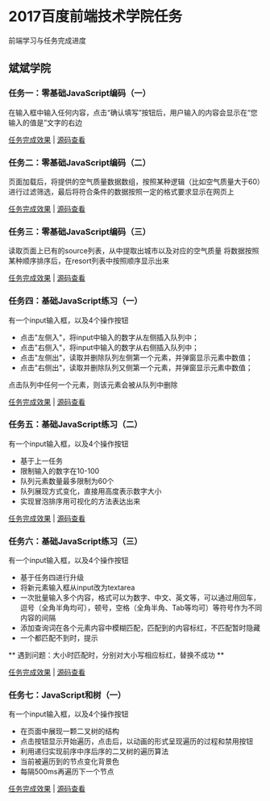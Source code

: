 # 2017百度前端技术学院任务

前端学习与任务完成进度

## 斌斌学院

### 任务一：零基础JavaScript编码（一）

在输入框中输入任何内容，点击“确认填写”按钮后，用户输入的内容会显示在“您输入的值是”文字的右边

[任务完成效果](http://chenliwen.tech/IFE2017/binbin/task01/index.html)   |   [源码查看](https://github.com/CH563/IFE2017/blob/master/binbin/task01/index.html)


### 任务二：零基础JavaScript编码（二）

页面加载后，将提供的空气质量数据数组，按照某种逻辑（比如空气质量大于60）进行过滤筛选，最后将符合条件的数据按照一定的格式要求显示在网页上

[任务完成效果](http://chenliwen.tech/IFE2017/binbin/task02/index.html)   |   [源码查看](https://github.com/CH563/IFE2017/blob/master/binbin/task02/index.html)


### 任务三：零基础JavaScript编码（三）

读取页面上已有的source列表，从中提取出城市以及对应的空气质量
将数据按照某种顺序排序后，在resort列表中按照顺序显示出来

[任务完成效果](http://chenliwen.tech/IFE2017/binbin/task03/index.html)   |   [源码查看](https://github.com/CH563/IFE2017/blob/master/binbin/task03/index.html)


### 任务四：基础JavaScript练习（一）

有一个input输入框，以及4个操作按钮

- 点击"左侧入"，将input中输入的数字从左侧插入队列中；
- 点击"右侧入"，将input中输入的数字从右侧插入队列中；
- 点击"左侧出"，读取并删除队列左侧第一个元素，并弹窗显示元素中数值；
- 点击"右侧出"，读取并删除队列又侧第一个元素，并弹窗显示元素中数值；

点击队列中任何一个元素，则该元素会被从队列中删除

[任务完成效果](http://chenliwen.tech/IFE2017/binbin/task04/index.html)   |   [源码查看](https://github.com/CH563/IFE2017/blob/master/binbin/task04/index.html)


### 任务五：基础JavaScript练习（二）

有一个input输入框，以及4个操作按钮

- 基于上一任务
- 限制输入的数字在10-100
- 队列元素数量最多限制为60个
- 队列展现方式变化，直接用高度表示数字大小
- 实现冒泡排序用可视化的方法表达出来

[任务完成效果](http://chenliwen.tech/IFE2017/binbin/task05/index.html)   |   [源码查看](https://github.com/CH563/IFE2017/blob/master/binbin/task05/index.html)

### 任务六：基础JavaScript练习（三）

有一个input输入框，以及4个操作按钮

- 基于任务四进行升级
- 将新元素输入框从input改为textarea
- 一次批量输入多个内容，格式可以为数字、中文、英文等，可以通过用回车，逗号（全角半角均可），顿号，空格（全角半角、Tab等均可）等符号作为不同内容的间隔
- 添加查询词在各个元素内容中模糊匹配，匹配到的内容标红，不匹配暂时隐藏
- 一个都匹配不到时，提示

** 遇到问题：大小时匹配时，分别对大小写相应标红，替换不成功 **

[任务完成效果](http://chenliwen.tech/IFE2017/binbin/task06/index.html)   |   [源码查看](https://github.com/CH563/IFE2017/blob/master/binbin/task06/index.html)

### 任务七：JavaScript和树（一）

有一个input输入框，以及4个操作按钮

- 在页面中展现一颗二叉树的结构
- 点击按钮显示开始遍历，点击后，以动画的形式呈现遍历的过程和禁用按钮
- 利用递归实现前序中序后序的二叉树的遍历算法
- 当前被遍历到的节点变化背景色
- 每隔500ms再遍历下一个节点

[任务完成效果](http://chenliwen.tech/IFE2017/binbin/task07/index.html)   |   [源码查看](https://github.com/CH563/IFE2017/blob/master/binbin/task07/index.html)